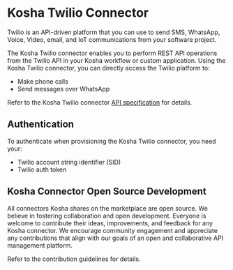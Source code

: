# Kosha Twilio Connector

Twilio is an API-driven platform that you can use to send SMS, WhatsApp, Voice, Video, email, and IoT communications from your software project.

The Kosha Twilio connector enables you to perform REST API operations from the Twilio API in your Kosha workflow or custom application. Using the Kosha Twilio connector, you can directly access the Twilio platform to:

* Make phone calls
* Send messages over WhatsApp

Refer to the Kosha Twilio connector [API specification](openapi.json) for details.

## Authentication

To authenticate when provisioning the Kosha Twilio connector, you need your:

* Twilio account string identifier (SID)
* Twilio auth token

## Kosha Connector Open Source Development

All connectors Kosha shares on the marketplace are open source. We believe in fostering collaboration and open development. Everyone is welcome to contribute their ideas, improvements, and feedback for any Kosha connector. We encourage community engagement and appreciate any contributions that align with our goals of an open and collaborative API management platform.

Refer to the contribution guidelines for details.
